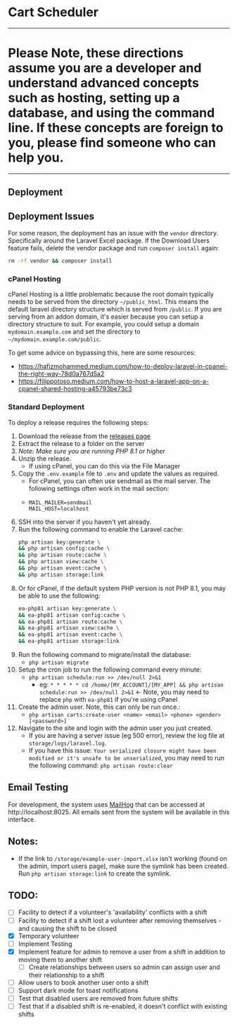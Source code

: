 # Cart Scheduler

***

# Please Note, these directions assume you are a developer and understand advanced concepts such as hosting, setting up a database, and using the command line. If these concepts are foreign to you, please find someone who can help you.

***

## Deployment

## Deployment Issues
For some reason, the deployment has an issue with the `vendor` directory. Specifically around the Laravel Excel package.
If the Download Users feature fails, delete the vendor package and run `composer install` again:
```bash
rm -rf vendor && composer install
```

### cPanel Hosting

cPanel Hosting is a little problematic because the root domain typically needs to be served from the
directory `~/public_html`. This means the default laravel directory structure which is served
from `/public`. If you are serving from an addon domain, it's easier because you can setup a directory structure to
suit. For example, you could setup a domain `mydomain.example.com` and set the directory
to `~/mydomain.example.com/public`.

To get some advice on bypassing this, here are some resources:

- https://hafizmohammed.medium.com/how-to-deploy-laravel-in-cpanel-the-right-way-78d0a767d5a2
- https://filippotoso.medium.com/how-to-host-a-laravel-app-on-a-cpanel-shared-hosting-a45793be73c3

### Standard Deployment

To deploy a release requires the following steps:

1. Download the release from the [releases page](https://github.com/pixelated-au/CartApp/releases)
1. Extract the release to a folder on the server
1. *Note: Make sure you are running PHP 8.1 or higher*
1. Unzip the release.
    - If using cPanel, you can do this via the File Manager
1. Copy the `.env.example` file to `.env` and update the values as required.
    - For cPanel, you can often use sendmail as the mail server. The following settings often work in the mail section:
    - ```dotenv
      MAIL_MAILER=sendmail
      MAIL_HOST=localhost
      ``` 
1. SSH into the server if you haven't yet already.
1. Run the following command to enable the Laravel cache:
    ```bash
    php artisan key:generate \
    && php artisan config:cache \
    && php artisan route:cache \
    && php artisan view:cache \
    && php artisan event:cache \
    && php artisan storage:link
    ```
1. Or for cPanel, if the default system PHP version is not PHP 8.1, you may be able to use the following:
    ```bash
    ea-php81 artisan key:generate \
    && ea-php81 artisan config:cache \
    && ea-php81 artisan route:cache \
    && ea-php81 artisan view:cache \
    && ea-php81 artisan event:cache \
    && ea-php81 artisan storage:link
    ```
1. Run the following command to migrate/install the database:
    - `php artisan migrate`
1. Setup the cron job to run the following command every minute:
    - `php artisan schedule:run >> /dev/null 2>&1`
        - eg: `* * * * * cd /home/[MY_ACCOUNT]/[MY_APP] && php artisan schedule:run >> /dev/null 2>&1`
          <- Note, you may need to replace `php` with `ea-php81` if you're using cPanel
1. Create the admin user. Note, this can only be run once.:
    - `php artisan carts:create-user <name> <email> <phone> <gender> [<password>]`
1. Navigate to the site and login with the admin user you just created.
    - If you are having a server issue (eg 500 error), review the log file at `storage/logs/laravel.log`.
    - If you have this issue: `Your serialized closure might have been modified or it's unsafe to be unserialized`,
      you may need to run the following command: `php artisan route:clear`

## Email Testing

For development, the system uses [MailHog](https://github.com/mailhog/MailHog) that can be accessed
at http://localhost:8025. All emails sent from the system
will be available in this interface.

## Notes:

- If the link to `/storage/example-user-import.xlsx` isn't working (found on the admin, import users page), make sure
  the symlink has been created. Run `php artisan storage:link` to create the symlink.

## TODO:

- [ ] Facility to detect if a volunteer's 'availability' conflicts with a shift
- [ ] Facility to detect if a shift lost a volunteer after removing themselves - and causing the shift to be closed
- [x] Temporary volunteer
- [ ] Implement Testing
- [x] Implement feature for admin to remove a user from a shift in addition to moving them to another shift
  - [ ] Create relationships between users so admin can assign user and their relationship to a shift
- [ ] Allow users to book another user onto a shift
- [ ] Support dark mode for toast notifications
- [ ] Test that disabled users are removed from future shifts
- [ ] Test that if a disabled shift is re-enabled, it doesn't conflict with existing shifts
